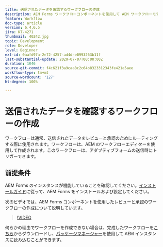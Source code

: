 ```yaml
---
title: 送信されたデータを確認するワークフローの作成
description: AEM Forms ワークフローコンポーネントを使用して AEM ワークフローモデルを作成し、送信されたデータを確認します。
feature: Workflow
doc-type: article
version: 6.4,6.5
jira: KT-4271
thumbnail: 40242.jpg
topic: Development
role: Developer
level: Beginner
exl-id: 0aafd97a-2e72-4257-ad4d-e0993263b11f
last-substantial-update: 2020-07-07T00:00:00Z
duration: 1046
source-git-commit: f4c621f3a9caa8c2c64b8323312343fe421a5aee
workflow-type: tm+mt
source-wordcount: '127'
ht-degree: 100%

---
```


# 送信されたデータを確認するワークフローの作成

ワークフローは通常、送信されたデータをレビューと承認のためにルーティングする際に使用されます。ワークフローは、AEM のワークフローエディターを使用して作成されます。このワークフローは、アダプティブフォームの送信時にトリガーできます。

## 前提条件

AEM Forms のインスタンスが機能していることを確認してください。[インストールガイド](https://experienceleague.adobe.com/docs/experience-manager-65/forms/install-aem-forms/osgi-installation/installing-configuring-aem-forms-osgi.html?lang=ja)に従って、AEM Forms をインストールおよび設定してください。

次のビデオでは、AEM Forms コンポーネントを使用したレビューと承認のワークフローの作成について説明しています。
>[!VIDEO](https://video.tv.adobe.com/v/40242?quality=12&learn=on)


何らかの理由でワークフローを作成できない場合は、完成したワークフローを[こちら](assets/review-submitted-data-workflow.zip)からダウンロードし、[パッケージマネージャー](http://localhost:4502/crx/packmgr/index.jsp)を使用して AEM インスタンスに読み込むことができます。
